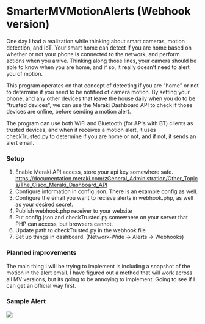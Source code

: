 # SmarterMVMotionAlerts (Webhook version)
One day I had a realization while thinking about smart cameras, motion detection, and IoT. Your smart home can detect if you are home based on whether or not your phone is connected to the network, and perform actions when you arrive. Thinking along those lines, your camera should be able to know when you are home, and if so, it really doesn't need to alert you of motion. 

This program operates on that concept of detecting if you are "home" or not to determine if you need to be notified of camera motion. By setting your phone, and any other devices that leave the house daily when you do to be "trusted devices", we can use the Meraki Dashboard API to check if those devices are online, before sending a motion alert.

The program can use both WiFi and Bluetooth (for AP's with BT) clients as trusted devices, and when it receives a motion alert, it uses checkTrusted.py to determine if you are home or not, and if not, it sends an alert email.


### Setup
1. Enable Meraki API access, store your api key somewhere safe.  https://documentation.meraki.com/zGeneral_Administration/Other_Topics/The_Cisco_Meraki_Dashboard_API
2. Configure information in config.json. There is an example config as well.
3. Configure the email you want to recieve alerts in webhook.php, as well as your desired secret. 
4. Publish webhook.php receiver to your website
5. Put config.json and checkTrusted.py somewhere on your server that PHP can access, but browsers cannot. 
6. Update path to checkTrusted.py in the webhook file
7. Set up things in dashboard. (Network-Wide -> Alerts -> Webhooks)

### Planned improvements
The main thing I will be trying to implement is including a snapshot of the motion in the alert email. I have figured out a method that will work across all MV versions, but its going to be annoying to implement. Going to see if I can get an official way first.  

### Sample Alert
<img src="https://i.imgur.com/PJEXawP.png"  />
